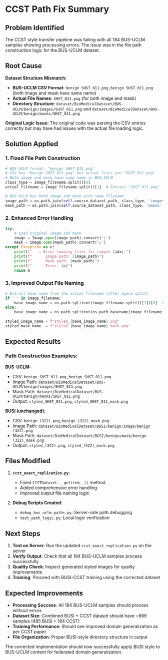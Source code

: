 # CCST Path Fix Summary

## Problem Identified

The CCST style transfer pipeline was failing with all 184 BUS-UCLM samples showing processing errors. The issue was in the file path construction logic for the BUS-UCLM dataset.

## Root Cause

**Dataset Structure Mismatch:**
- **BUS-UCLM CSV Format**: `benign SHST_011.png,benign SHST_011.png` (both image and mask have same name)
- **Actual File Names**: `SHST_011.png` (for both image and mask)
- **Directory Structure**: `dataset/BioMedicalDataset/BUS-UCLM/benign/images/SHST_011.png` and `dataset/BioMedicalDataset/BUS-UCLM/benign/masks/SHST_011.png`

**Original Logic Issue:**
The original code was parsing the CSV entries correctly but may have had issues with the actual file loading logic.

## Solution Applied

### 1. **Fixed File Path Construction**
```python
# BUS-UCLM format: "benign SHST_011.png"
# CSV has "benign SHST_011.png" but actual files are "SHST_011.png"
# Both image and mask have same name in BUS-UCLM
class_type = image_filename.split()[0]
actual_filename = image_filename.split()[1]  # Extract "SHST_011.png"

# BUS-UCLM has both image and mask with same filename
image_path = os.path.join(self.source_dataset_path, class_type, 'images', actual_filename)
mask_path = os.path.join(self.source_dataset_path, class_type, 'masks', actual_filename)
```

### 2. **Enhanced Error Handling**
```python
try:
    # Load original image and mask
    image = Image.open(image_path).convert('L')
    mask = Image.open(mask_path).convert('L')
except Exception as e:
    print(f"   ⚠️ Error loading files for sample {idx}:")
    print(f"      Image path: {image_path}")
    print(f"      Mask path: {mask_path}")
    print(f"      Error: {e}")
    raise e
```

### 3. **Improved Output File Naming**
```python
# Extract base name from the actual filename (after space split)
if ' ' in image_filename:
    base_image_name = os.path.splitext(image_filename.split()[1])[0]  # Get "SHST_011" from "benign SHST_011.png"
else:
    base_image_name = os.path.splitext(os.path.basename(image_filename))[0]
    
styled_image_name = f"styled_{base_image_name}.png"
styled_mask_name  = f"styled_{base_image_name}_mask.png"
```

## Expected Results

### Path Construction Examples:
**BUS-UCLM:**
- CSV: `benign SHST_011.png,benign SHST_011.png`
- Image Path: `dataset/BioMedicalDataset/BUS-UCLM/benign/images/SHST_011.png`
- Mask Path: `dataset/BioMedicalDataset/BUS-UCLM/benign/masks/SHST_011.png`
- Output: `styled_SHST_011.png`, `styled_SHST_011_mask.png`

**BUSI (unchanged):**
- CSV: `benign (322).png,benign (322)_mask.png`
- Image Path: `dataset/BioMedicalDataset/BUSI/benign/image/benign (322).png`
- Mask Path: `dataset/BioMedicalDataset/BUSI/benign/mask/benign (322)_mask.png`
- Output: `styled_(322).png`, `styled_(322)_mask.png`

## Files Modified

1. **`ccst_exact_replication.py`**:
   - Fixed `CCSTDataset.__getitem__()` method
   - Added comprehensive error handling
   - Improved output file naming logic

2. **Debug Scripts Created**:
   - `debug_bus_uclm_paths.py`: Server-side path debugging
   - `test_path_logic.py`: Local logic verification

## Next Steps

1. **Test on Server**: Run the updated `ccst_exact_replication.py` on the server
2. **Verify Output**: Check that all 184 BUS-UCLM samples process successfully
3. **Quality Check**: Inspect generated styled images for quality improvements
4. **Training**: Proceed with BUSI-CCST training using the corrected dataset

## Expected Improvements

- **Processing Success**: All 184 BUS-UCLM samples should process without errors
- **Dataset Size**: Combined BUSI + CCST dataset should have ~669 samples (485 BUSI + 184 CCST)
- **Training Performance**: Should see improved domain generalization as per CCST paper
- **File Organization**: Proper BUSI-style directory structure in output

The corrected implementation should now successfully apply BUSI style to BUS-UCLM content for federated domain generalization. 